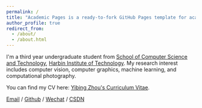 ```yaml
---
permalink: /
title: "Academic Pages is a ready-to-fork GitHub Pages template for academic personal websites"
author_profile: true
redirect_from: 
  - /about/
  - /about.html
---
```


I'm a third year undergraduate student from [School of Computer Science and Technology](https://cst.hitwh.edu.cn/), [Harbin Institute of Technology](https://www.hitwh.edu.cn/). My research interest includes computer vision, computer graphics, machine learning, and computational photography.


You can find my CV here: [Yibing Zhou's Curriculum Vitae](../assets/Yibing_Zhou_CV.pdf).

[Email](1369647561@qq.com) / [Github](https://github.com/xuebaZhou) / [Wechat](../images/wechat.jpg) / [CSDN](https://blog.csdn.net/weixin_73557167)
